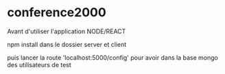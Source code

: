 # conference2000

Avant d'utiliser l'application NODE/REACT

npm install dans le dossier server et client 

puis lancer la route 'localhost:5000/config' pour avoir dans la base mongo des utilisateurs de test
